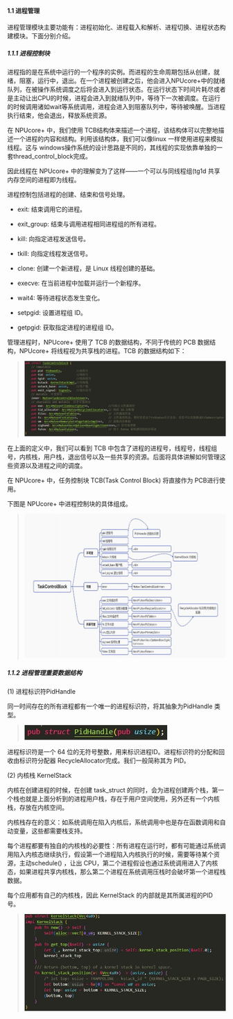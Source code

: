 #### **1.1** 进程管理

进程管理模块主要功能有：进程初始化、进程载入和解析、进程切换、进程状态构建模块。下面分别介绍。

##### 1.1.1 进程控制块

进程指的是在系统中运行的一个程序的实例。而进程的生命周期包括从创建，就绪，阻塞，运行中，退出。在一个进程被创建之后，他会进入NPUcore+中的就绪队列，在被操作系统调度之后将会进入到运行状态。在运行状态下时间片耗尽或者是主动让出CPU的时候，进程会进入到就绪队列中，等待下一次被调度。在运行的时候调用诸如wait等系统调用，进程会进入到阻塞队列中，等待被唤醒。当进程执行结束，他会退出，释放系统资源。

在 NPUcore+ 中，我们使用 TCB结构体来描述一个进程，该结构体可以完整地描述一个进程的内容和结构。利用该结构体，我们可以像linux 一样使用进程来模拟线程。这与 windows操作系统的设计思路是不同的，其线程的实现依靠单独的一套thread\_control\_block完成。

因此线程在 NPUcore+ 中的理解变为了这样——一个可以与同线程组(tg1d 共享内存空间的进程即为线程。

进程控制包括进程的创建、结束和信号处理。


-   exit: 结束调用它的进程。

-   exit\_group: 结束与调用进程相同进程组的所有进程。

-   kill: 向指定进程发送信号。

-   tkill: 向指定线程发送信号。

-   clone: 创建一个新进程，是 Linux 线程创建的基础。

-   execve: 在当前进程中加载并运行一个新程序。

-   wait4: 等待进程状态发生变化。

-   setpgid: 设置进程组 ID。

-   getpgid: 获取指定进程的进程组 ID。

管理进程时，NPUcore+ 使用了 TCB 的数据结构，不同于传统的 PCB 数据结构，NPUcore+ 将线程视为共享栈的进程。TCB 的数据结构如下：

> ![进程管理](picture_进程管理/进程管理1.png) 

在上面的定义中，我们可以看到 TCB 中包含了进程的进程号，线程号，线程组号，内核栈，用户栈，退出信号以及一些共享的资源。后面将具体讲解如何管理这些资源以及进程之间的调度。

在 NPUcore+ 中，任务控制块 TCB(Task Control Block) 将直接作为 PCB进行使用。

下图是 NPUcore+ 中进程控制块的具体组成。

> ![进程管理](picture_进程管理/进程管理2.png) 

##### 1.1.2 进程管理重要数据结构

\(1) 进程标识符PidHandle

同一时间存在的所有进程都有一个唯一的进程标识符，将其抽象为PidHandle 类型。

> ![进程管理](picture_进程管理/进程管理3.png) 

进程标识符是一个 64 位的无符号整数，用来标识进程ID。进程标识符的分配和回收由标识符分配器 RecycleAllocator完成。我们一般简称其为 PID。

\(2) 内核栈 KernelStack

内核在创建进程的时候，在创建 task\_struct 的同时，会为进程创建两个栈，第一个栈也就是上面分析到的进程用户栈，存在于用户空间使用，另外还有一个内核栈，存放在内核空间。

内核栈存在的意义：如系统调用在陷入内核后，系统调用中也是存在函数调用和自动变量，这些都需要栈支持。

每个进程都要有独自的内核栈的必要性：所有进程在运行时，都有可能通过系统调用陷入内核态继续执行，假设第一个进程陷入内核执行的时候，需要等待某个资源，主动schedule() ，让出 CPU，第二个进程假设也通过系统调用进入了内核态，如果进程共享内核栈，那么第二个进程在系统调用压栈时会破坏第一个进程栈数据。

每个应用都有自己的内核栈，因此 KernelStack 的内部就是其所属进程的PID 号。

> ![进程管理](picture_进程管理/进程管理4.png) 
